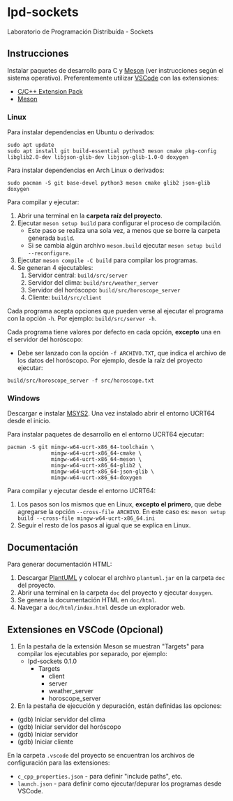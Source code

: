 # lpd-sockets

Laboratorio de Programación Distribuída - Sockets

## Instrucciones

Instalar paquetes de desarrollo para C y [Meson](https://mesonbuild.com/) (ver instrucciones según el sistema operativo).
Preferentemente utilizar [VSCode](https://code.visualstudio.com/) con las extensiones:

- [C/C++ Extension Pack](https://marketplace.visualstudio.com/items?itemName=ms-vscode.cpptools-extension-pack)
- [Meson](https://marketplace.visualstudio.com/items?itemName=mesonbuild.mesonbuild)

### Linux

Para instalar dependencias en Ubuntu o derivados:

```
sudo apt update
sudo apt install git build-essential python3 meson cmake pkg-config libglib2.0-dev libjson-glib-dev libjson-glib-1.0-0 doxygen
```

Para instalar dependencias en Arch Linux o derivados:

```
sudo pacman -S git base-devel python3 meson cmake glib2 json-glib doxygen
```

Para compilar y ejecutar:

1. Abrir una terminal en la **carpeta raíz del proyecto**.
2. Ejecutar `meson setup build` para configurar el proceso de compilación.
    - Este paso se realiza una sola vez, a menos que se borre la carpeta generada `build`.
    - Si se cambia algún archivo `meson.build` ejecutar `meson setup build --reconfigure`.
3. Ejecutar `meson compile -C build` para compilar los programas.
4. Se generan 4 ejecutables:
    1. Servidor central: `build/src/server`
    2. Servidor del clima: `build/src/weather_server`
    3. Servidor del horóscopo: `build/src/horoscope_server`
    4. Cliente: `build/src/client`

Cada programa acepta opciones que pueden verse al ejecutar el programa con la opción `-h`.
Por ejemplo: `build/src/server -h`.

Cada programa tiene valores por defecto en cada opción, **excepto** una en el servidor del horóscopo:

- Debe ser lanzado con la opción `-f ARCHIVO.TXT`, que indica el archivo de los datos del horóscopo.
  Por ejemplo, desde la raíz del proyecto ejecutar:

```
build/src/horoscope_server -f src/horoscope.txt
```

### Windows

Descargar e instalar [MSYS2](https://www.msys2.org/). Una vez instalado abrir el entorno UCRT64 desde el inicio.

Para instalar paquetes de desarrollo en el entorno UCRT64 ejecutar:

```
pacman -S git mingw-w64-ucrt-x86_64-toolchain \
              mingw-w64-ucrt-x86_64-cmake \
              mingw-w64-ucrt-x86_64-meson \
              mingw-w64-ucrt-x86_64-glib2 \
              mingw-w64-ucrt-x86_64-json-glib \
              mingw-w64-ucrt-x86_64-doxygen
```

Para compilar y ejecutar desde el entorno UCRT64:

1. Los pasos son los mismos que en Linux, **excepto el primero**, que debe agregarse la opción `--cross-file ARCHIVO`.
   En este caso es: `meson setup build --cross-file mingw-w64-ucrt-x86_64.ini`
2. Seguir el resto de los pasos al igual que se explica en Linux.

## Documentación

Para generar documentación HTML:

1. Descargar [PlantUML](https://github.com/plantuml/plantuml/releases/download/v1.2023.5/plantuml.jar) y colocar el archivo `plantuml.jar` en la carpeta `doc` del proyecto.
2. Abrir una terminal en la carpeta `doc` del proyecto y ejecutar `doxygen`.
3. Se genera la documentación HTML en `doc/html`.
4. Navegar a `doc/html/index.html` desde un explorador web.

## Extensiones en VSCode (Opcional)

1. En la pestaña de la extensión Meson se muestran "Targets" para compilar los ejecutables por separado, por ejemplo:
    - lpd-sockets 0.1.0
        - Targets
            - client
            - server
            - weather_server
            - horoscope_server
2. En la pestaña de ejecución y depuración, están definidas las opciones:
- (gdb) Iniciar servidor del clima
- (gdb) Iniciar servidor del horóscopo
- (gdb) Iniciar servidor
- (gdb) Iniciar cliente

En la carpeta `.vscode` del proyecto se encuentran los archivos de configuración para las extensiones:

- `c_cpp_properties.json` - para definir "include paths", etc.
- `launch.json` - para definir como ejecutar/depurar los programas desde VSCode.
